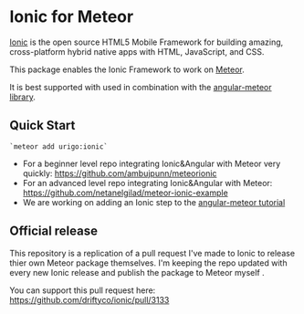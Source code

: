 # Ionic for Meteor

[Ionic](http://ionicframework.com) is the open source HTML5 Mobile Framework for building amazing, cross-platform hybrid native apps with HTML, JavaScript, and CSS.

This package enables the Ionic Framework to work on [Meteor](https://www.meteor.com/).

It is best supported with used in combination with the [angular-meteor library](http://angularjs.meteor.com/).

## Quick Start

    `meteor add urigo:ionic` 
    
- For a beginner level repo integrating Ionic&Angular with Meteor very quickly: https://github.com/ambujpunn/meteorionic
- For an advanced level repo integrating Ionic&Angular with Meteor:    https://github.com/netanelgilad/meteor-ionic-example
- We are working on adding an Ionic step to the [angular-meteor tutorial](http://angularjs.meteor.com/tutorial)


## Official release
This repository is a replication of a pull request I've made to Ionic to release thier own Meteor package themselves.
I'm keeping the repo updated with every new Ionic release and publish the package to Meteor myself .

You can support this pull request here:
https://github.com/driftyco/ionic/pull/3133
